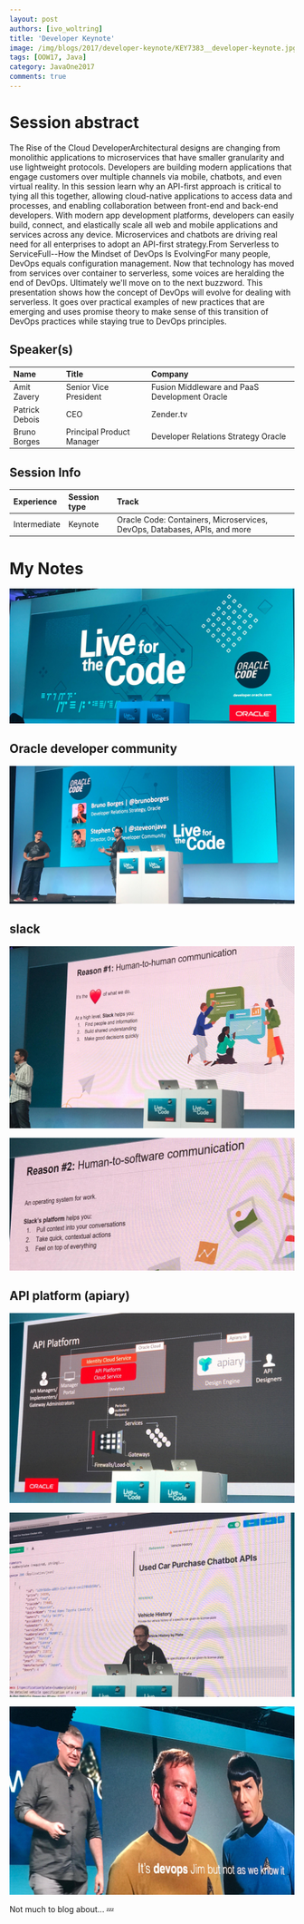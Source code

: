 ```yaml
---
layout: post
authors: [ivo_woltring]
title: 'Developer Keynote'
image: /img/blogs/2017/developer-keynote/KEY7383__developer-keynote.jpg
tags: [OOW17, Java]
category: JavaOne2017
comments: true
---
```



# Session abstract

The Rise of the Cloud DeveloperArchitectural designs are changing from monolithic applications to microservices that have smaller granularity and use lightweight protocols. Developers are building modern applications that engage customers over multiple channels via mobile, chatbots, and even virtual reality. In this session learn why an API-first approach is critical to tying all this together, allowing cloud-native applications to access data and processes, and enabling collaboration between front-end and back-end developers. With modern app development platforms, developers can easily build, connect, and elastically scale all web and mobile applications and services across any device. Microservices and chatbots are driving real need for all enterprises to adopt an API-first strategy.From Serverless to ServiceFull--How the Mindset of DevOps Is EvolvingFor many people, DevOps equals configuration management. Now that technology has moved from services over container to serverless, some voices are heralding the end of DevOps. Ultimately we'll move on to the next buzzword. This presentation shows how the concept of DevOps will evolve for dealing with serverless. It goes over practical examples of new practices that are emerging and uses promise theory to make sense of this transition of DevOps practices while staying true to DevOps principles.
<!--more-->
## Speaker(s)

|Name|Title|Company|
|:---|:---|:---|
|Amit Zavery|Senior Vice President| Fusion Middleware and PaaS Development Oracle|
|Patrick Debois|CEO|Zender.tv|
|Bruno Borges|Principal Product Manager| Developer Relations Strategy Oracle|


## Session Info

| Experience | Session type | Track  |
|:-----------|:-------------|:-------|
| Intermediate | Keynote | Oracle Code: Containers, Microservices, DevOps, Databases, APIs, and more |

# My Notes

![developer-keynote](/img/blogs/2017/developer-keynote/KEY7383__developer-keynote.jpg)

## Oracle developer community 

![developer-keynote](/img/blogs/2017/developer-keynote/KEY7383__developer-keynote_1.jpg)

## slack

![developer-keynote](/img/blogs/2017/developer-keynote/KEY7383__developer-keynote_2.jpg)

![developer-keynote](/img/blogs/2017/developer-keynote/KEY7383__developer-keynote_3.jpg)

## API platform (apiary)

![developer-keynote](/img/blogs/2017/developer-keynote/KEY7383__developer-keynote_4.jpg)

![developer-keynote](/img/blogs/2017/developer-keynote/KEY7383__developer-keynote_5.jpg)

![developer-keynote](/img/blogs/2017/developer-keynote/KEY7383__developer-keynote_6.jpg)

Not much to blog about...
💤 

        
